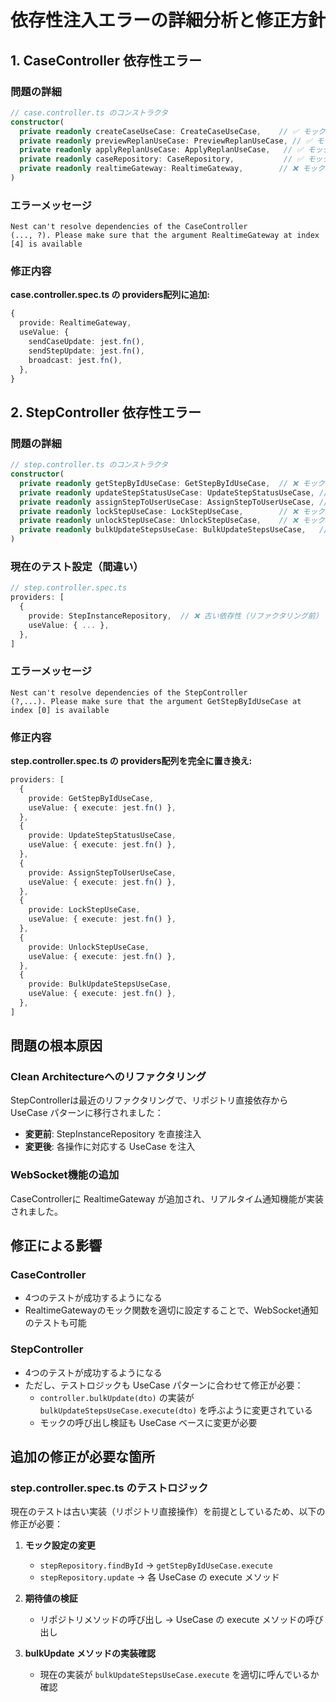 # 依存性注入エラーの詳細分析と修正方針

## 1. CaseController 依存性エラー

### 問題の詳細
```typescript
// case.controller.ts のコンストラクタ
constructor(
  private readonly createCaseUseCase: CreateCaseUseCase,    // ✅ モック済み
  private readonly previewReplanUseCase: PreviewReplanUseCase, // ✅ モック済み
  private readonly applyReplanUseCase: ApplyReplanUseCase,   // ✅ モック済み
  private readonly caseRepository: CaseRepository,           // ✅ モック済み
  private readonly realtimeGateway: RealtimeGateway,        // ❌ モック未設定
)
```

### エラーメッセージ
```
Nest can't resolve dependencies of the CaseController 
(..., ?). Please make sure that the argument RealtimeGateway at index [4] is available
```

### 修正内容
**case.controller.spec.ts の providers配列に追加:**
```typescript
{
  provide: RealtimeGateway,
  useValue: {
    sendCaseUpdate: jest.fn(),
    sendStepUpdate: jest.fn(),
    broadcast: jest.fn(),
  },
}
```

## 2. StepController 依存性エラー

### 問題の詳細
```typescript
// step.controller.ts のコンストラクタ
constructor(
  private readonly getStepByIdUseCase: GetStepByIdUseCase,  // ❌ モック未設定
  private readonly updateStepStatusUseCase: UpdateStepStatusUseCase, // ❌ モック未設定
  private readonly assignStepToUserUseCase: AssignStepToUserUseCase, // ❌ モック未設定
  private readonly lockStepUseCase: LockStepUseCase,        // ❌ モック未設定
  private readonly unlockStepUseCase: UnlockStepUseCase,    // ❌ モック未設定
  private readonly bulkUpdateStepsUseCase: BulkUpdateStepsUseCase,   // ❌ モック未設定
)
```

### 現在のテスト設定（間違い）
```typescript
// step.controller.spec.ts
providers: [
  {
    provide: StepInstanceRepository,  // ❌ 古い依存性（リファクタリング前）
    useValue: { ... },
  },
]
```

### エラーメッセージ
```
Nest can't resolve dependencies of the StepController 
(?,...). Please make sure that the argument GetStepByIdUseCase at index [0] is available
```

### 修正内容
**step.controller.spec.ts の providers配列を完全に置き換え:**
```typescript
providers: [
  {
    provide: GetStepByIdUseCase,
    useValue: { execute: jest.fn() },
  },
  {
    provide: UpdateStepStatusUseCase,
    useValue: { execute: jest.fn() },
  },
  {
    provide: AssignStepToUserUseCase,
    useValue: { execute: jest.fn() },
  },
  {
    provide: LockStepUseCase,
    useValue: { execute: jest.fn() },
  },
  {
    provide: UnlockStepUseCase,
    useValue: { execute: jest.fn() },
  },
  {
    provide: BulkUpdateStepsUseCase,
    useValue: { execute: jest.fn() },
  },
]
```

## 問題の根本原因

### Clean Architectureへのリファクタリング
StepControllerは最近のリファクタリングで、リポジトリ直接依存から UseCase パターンに移行されました：
- **変更前**: StepInstanceRepository を直接注入
- **変更後**: 各操作に対応する UseCase を注入

### WebSocket機能の追加
CaseControllerに RealtimeGateway が追加され、リアルタイム通知機能が実装されました。

## 修正による影響

### CaseController
- 4つのテストが成功するようになる
- RealtimeGatewayのモック関数を適切に設定することで、WebSocket通知のテストも可能

### StepController
- 4つのテストが成功するようになる
- ただし、テストロジックも UseCase パターンに合わせて修正が必要：
  - `controller.bulkUpdate(dto)` の実装が `bulkUpdateStepsUseCase.execute(dto)` を呼ぶように変更されている
  - モックの呼び出し検証も UseCase ベースに変更が必要

## 追加の修正が必要な箇所

### step.controller.spec.ts のテストロジック
現在のテストは古い実装（リポジトリ直接操作）を前提としているため、以下の修正が必要：

1. **モック設定の変更**
   - `stepRepository.findById` → `getStepByIdUseCase.execute`
   - `stepRepository.update` → 各 UseCase の execute メソッド

2. **期待値の検証**
   - リポジトリメソッドの呼び出し → UseCase の execute メソッドの呼び出し

3. **bulkUpdate メソッドの実装確認**
   - 現在の実装が `bulkUpdateStepsUseCase.execute` を適切に呼んでいるか確認